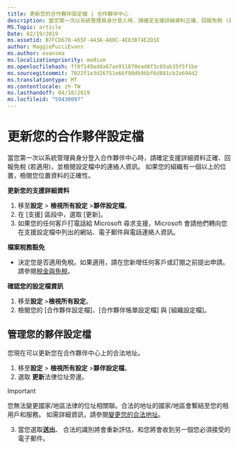 ```yaml
---
title: 更新您的合作夥伴設定檔 | 合作夥伴中心
description: 當您第一次以系統管理員身分登入時，請確定支援詳細資料正確、回報免稅 (若適用)，並檢閱設定檔中的連絡人資訊。
MS.Topic: article
Date: 02/19/2019
ms.assetid: B7FCD670-465F-443A-A80C-4E83B74E2D1E
author: MaggiePucciEvans
ms.author: evansma
ms.localizationpriority: medium
ms.openlocfilehash: ff8f149adda67ae911870ead8f3c03ab35f5f1be
ms.sourcegitcommit: 7022f1e3d26751e66f90db96bf6d881cb2a694d2
ms.translationtype: MT
ms.contentlocale: zh-TW
ms.lasthandoff: 04/18/2019
ms.locfileid: "59430097"
---
```

# <a name="update-your-partner-profile"></a>更新您的合作夥伴設定檔


當您第一次以系統管理員身分登入合作夥伴中心時，請確定支援詳細資料正確、回報免稅 (若適用)，並檢閱設定檔中的連絡人資訊。 如果您的組織有一個以上的位置，檢閱您位置資料的正確性。

**更新您的支援詳細資料**

1.  移至**設定** &gt; **檢視所有設定** &gt;**夥伴設定檔**。
2.  在 \[支援\] 區段中，選取 \[更新\]。
3.  如果您的任何客戶打電話給 Microsoft 尋求支援，Microsoft 會請他們轉向您在支援設定檔中列出的網站、電子郵件與電話連絡人資訊。

**檔案稅務豁免**

-   決定您是否適用免稅。如果適用，請在您新增任何客戶或訂閱之前提出申請。 請參閱[稅金與免稅](tax-and-tax-exemptions.md)。

**確認您的設定檔資訊**

1.  移至**設定** &gt;**檢視所有設定**。 
2.  檢閱您的 \[合作夥伴設定檔\]、\[合作夥伴帳單設定檔\] 與 \[組織設定檔\]。

## <a name="manage-your-partner-profile"></a>管理您的夥伴設定檔 

您現在可以更新您在合作夥伴中心上的合法地址。

1. 移至**設定** &gt; **檢視所有設定** &gt;**夥伴設定檔**。
2. 選取 **更新**法律位址旁邊。 

>[!Important]
>您無法變更國家/地區法律的位址相關聯。合法的地址的國家/地區會繫結至您的租用戶和服務。 如需詳細資訊，請參閱[變更您的合法地址](https://docs.microsoft.com/office365/admin/manage/change-address-contact-and-more?view=o365-worldwide)。

3. 當您選取**送出**、 合法的識別將會重新評估，和您將會收到另一個您必須接受的電子郵件。



 



